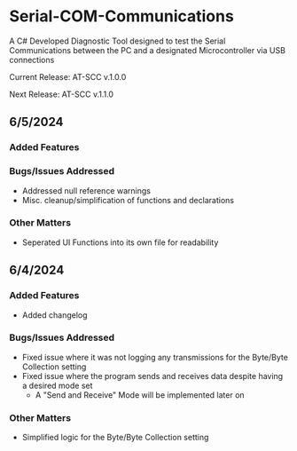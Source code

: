 # Serial-COM-Communications
A C# Developed Diagnostic Tool designed to test the Serial Communications between the PC and a designated Microcontroller via USB connections

Current Release: AT-SCC v.1.0.0

Next Release: AT-SCC v.1.1.0

## 6/5/2024
### Added Features
### Bugs/Issues Addressed
- Addressed null reference warnings
- Misc. cleanup/simplification of functions and declarations
### Other Matters
- Seperated UI Functions into its own file for readability

## 6/4/2024
### Added Features
- Added changelog
### Bugs/Issues Addressed
- Fixed issue where it was not logging any transmissions for the Byte/Byte Collection setting
- Fixed issue where the program sends and receives data despite having a desired mode set
    - A "Send and Receive" Mode will be implemented later on
### Other Matters
- Simplified logic for the Byte/Byte Collection setting